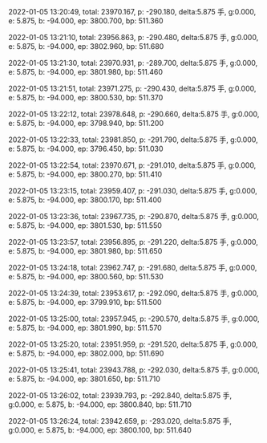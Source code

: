 2022-01-05 13:20:49, total: 23970.167, p: -290.180, delta:5.875 手, g:0.000, e: 5.875, b: -94.000, ep: 3800.700, bp: 511.360

2022-01-05 13:21:10, total: 23956.863, p: -290.480, delta:5.875 手, g:0.000, e: 5.875, b: -94.000, ep: 3802.960, bp: 511.680

2022-01-05 13:21:30, total: 23970.931, p: -289.700, delta:5.875 手, g:0.000, e: 5.875, b: -94.000, ep: 3801.980, bp: 511.460

2022-01-05 13:21:51, total: 23971.275, p: -290.430, delta:5.875 手, g:0.000, e: 5.875, b: -94.000, ep: 3800.530, bp: 511.370

2022-01-05 13:22:12, total: 23978.648, p: -290.660, delta:5.875 手, g:0.000, e: 5.875, b: -94.000, ep: 3798.940, bp: 511.200

2022-01-05 13:22:33, total: 23981.850, p: -291.790, delta:5.875 手, g:0.000, e: 5.875, b: -94.000, ep: 3796.450, bp: 511.030

2022-01-05 13:22:54, total: 23970.671, p: -291.010, delta:5.875 手, g:0.000, e: 5.875, b: -94.000, ep: 3800.270, bp: 511.410

2022-01-05 13:23:15, total: 23959.407, p: -291.030, delta:5.875 手, g:0.000, e: 5.875, b: -94.000, ep: 3800.170, bp: 511.400

2022-01-05 13:23:36, total: 23967.735, p: -290.870, delta:5.875 手, g:0.000, e: 5.875, b: -94.000, ep: 3801.530, bp: 511.550

2022-01-05 13:23:57, total: 23956.895, p: -291.220, delta:5.875 手, g:0.000, e: 5.875, b: -94.000, ep: 3801.980, bp: 511.650

2022-01-05 13:24:18, total: 23962.747, p: -291.680, delta:5.875 手, g:0.000, e: 5.875, b: -94.000, ep: 3800.560, bp: 511.530

2022-01-05 13:24:39, total: 23953.617, p: -292.090, delta:5.875 手, g:0.000, e: 5.875, b: -94.000, ep: 3799.910, bp: 511.500

2022-01-05 13:25:00, total: 23957.945, p: -290.570, delta:5.875 手, g:0.000, e: 5.875, b: -94.000, ep: 3801.990, bp: 511.570

2022-01-05 13:25:20, total: 23951.959, p: -291.520, delta:5.875 手, g:0.000, e: 5.875, b: -94.000, ep: 3802.000, bp: 511.690

2022-01-05 13:25:41, total: 23943.788, p: -292.030, delta:5.875 手, g:0.000, e: 5.875, b: -94.000, ep: 3801.650, bp: 511.710

2022-01-05 13:26:02, total: 23939.793, p: -292.840, delta:5.875 手, g:0.000, e: 5.875, b: -94.000, ep: 3800.840, bp: 511.710

2022-01-05 13:26:24, total: 23942.659, p: -293.020, delta:5.875 手, g:0.000, e: 5.875, b: -94.000, ep: 3800.100, bp: 511.640